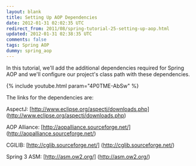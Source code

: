 ```yaml
---           
layout: blank
title: Setting Up AOP Dependencies
date: 2012-01-31 02:02:35 UTC
redirect_from: 2011/08/spring-tutorial-25-setting-up-aop.html
updated: 2012-01-31 02:38:35 UTC
comments: false
tags: Spring AOP
dummy: spring_aop
---
```


In this tutorial, we'll add the additional dependencies required for Spring AOP and we'll configure our project's class path with these dependencies.

{% include youtube.html param="4P0TME-AbSw" %}

The links for the dependencies are:

AspectJ: [http://www.eclipse.org/aspectj/downloads.php] (http://www.eclipse.org/aspectj/downloads.php)

AOP Alliance: [http://aopalliance.sourceforge.net/] (http://aopalliance.sourceforge.net/)

CGILIB: [http://cglib.sourceforge.net/] (http://cglib.sourceforge.net/)

Spring 3 ASM: [http://asm.ow2.org/] (http://asm.ow2.org/)